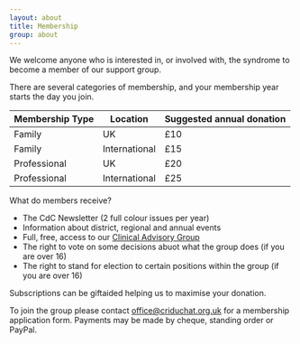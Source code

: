 ```yaml
---
layout: about
title: Membership
group: about
---
```


We welcome anyone who is interested in, or involved with, the syndrome to become a member of our support group.

There are several categories of membership, and your membership year starts the day you join.

Membership Type   | Location      | Suggested annual donation |
------------------|---------------|---------------------------|
Family            | UK            | £10                       |
Family            | International | £15                       |
Professional      | UK            | £20                       |
Professional      | International | £25                       |

What do members receive?

* The CdC Newsletter (2 full colour issues per year)
* Information about district, regional and annual events
* Full, free, access to our [Clinical Advisory Group](/information/cag.html)
* The right to vote on some decisions abuot what the group does (if you are over 16)
* The right to stand for election to certain positions within the group (if you are over 16)

Subscriptions can be giftaided helping us to maximise your donation.

To join the group please contact [office@criduchat.org.uk](office@criduchat.org.uk) for a membership application form. Payments may be made by cheque, standing order or PayPal.


